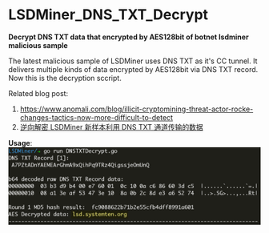 # LSDMiner_DNS_TXT_Decrypt
**Decrypt DNS TXT data that encrypted by AES128bit of botnet lsdminer malicious sample**

The latest malicious sample of LSDMiner uses DNS TXT as it's CC tunnel. It delivers multiple kinds of data encrypted by AES128bit via DNS TXT record. Now this is the decryption sccript.

Related blog post:

1. https://www.anomali.com/blog/illicit-cryptomining-threat-actor-rocke-changes-tactics-now-more-difficult-to-detect
2. [逆向解密 LSDMiner 新样本利用 DNS TXT 通道传输的数据](https://www.anquanke.com/post/id/193116)

**Usage**:
![](aes_decrypt.png)

